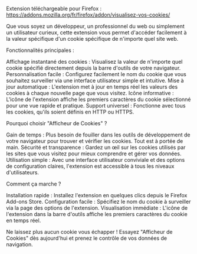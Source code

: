 Extension téléchargeable pour Firefox : https://addons.mozilla.org/fr/firefox/addon/visualisez-vos-cookies/

Que vous soyez un développeur, un professionnel du web ou simplement un utilisateur curieux, cette extension vous permet d'accéder facilement à la valeur spécifique d'un cookie spécifique de n'importe quel site web.

Fonctionnalités principales :

Affichage instantané des cookies : Visualisez la valeur de n'importe quel cookie spécifié directement depuis la barre d'outils de votre navigateur.
Personnalisation facile : Configurez facilement le nom du cookie que vous souhaitez surveiller via une interface utilisateur simple et intuitive.
Mise à jour automatique : L'extension met à jour en temps réel les valeurs des cookies à chaque nouvelle page que vous visitez.
Icône informative : L'icône de l'extension affiche les premiers caractères du cookie sélectionné pour une vue rapide et pratique.
Support universel : Fonctionne avec tous les cookies, qu'ils soient définis en HTTP ou HTTPS.

Pourquoi choisir "Afficheur de Cookies" ?

Gain de temps : Plus besoin de fouiller dans les outils de développement de votre navigateur pour trouver et vérifier les cookies. Tout est à portée de main.
Sécurité et transparence : Gardez un œil sur les cookies utilisés par les sites que vous visitez pour mieux comprendre et gérer vos données.
Utilisation simple : Avec une interface utilisateur conviviale et des options de configuration claires, l'extension est accessible à tous les niveaux d'utilisateurs.

Comment ça marche ?

Installation rapide : Installez l'extension en quelques clics depuis le Firefox Add-ons Store.
Configuration facile : Spécifiez le nom du cookie à surveiller via la page des options de l'extension.
Visualisation immédiate : L'icône de l'extension dans la barre d'outils affiche les premiers caractères du cookie en temps réel.

Ne laissez plus aucun cookie vous échapper ! Essayez "Afficheur de Cookies" dès aujourd'hui et prenez le contrôle de vos données de navigation.
